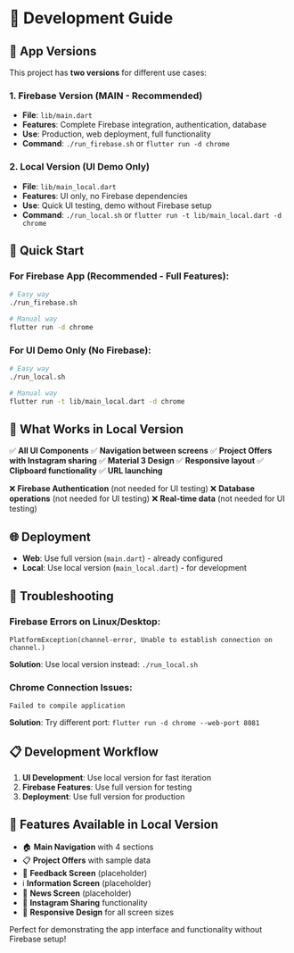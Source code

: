 # 🚀 Development Guide

## 📱 App Versions

This project has **two versions** for different use cases:

### 1. **Firebase Version** (MAIN - Recommended)
- **File**: `lib/main.dart`
- **Features**: Complete Firebase integration, authentication, database
- **Use**: Production, web deployment, full functionality
- **Command**: `./run_firebase.sh` or `flutter run -d chrome`

### 2. **Local Version** (UI Demo Only)
- **File**: `lib/main_local.dart`
- **Features**: UI only, no Firebase dependencies
- **Use**: Quick UI testing, demo without Firebase setup
- **Command**: `./run_local.sh` or `flutter run -t lib/main_local.dart -d chrome`

## 🔧 Quick Start

### For Firebase App (Recommended - Full Features):
```bash
# Easy way
./run_firebase.sh

# Manual way
flutter run -d chrome
```

### For UI Demo Only (No Firebase):
```bash
# Easy way
./run_local.sh

# Manual way
flutter run -t lib/main_local.dart -d chrome
```

## 🎯 What Works in Local Version

✅ **All UI Components**
✅ **Navigation between screens**
✅ **Project Offers with Instagram sharing**
✅ **Material 3 Design**
✅ **Responsive layout**
✅ **Clipboard functionality**
✅ **URL launching**

❌ **Firebase Authentication** (not needed for UI testing)
❌ **Database operations** (not needed for UI testing)
❌ **Real-time data** (not needed for UI testing)

## 🌐 Deployment

- **Web**: Use full version (`main.dart`) - already configured
- **Local**: Use local version (`main_local.dart`) - for development

## 🐛 Troubleshooting

### Firebase Errors on Linux/Desktop:
```
PlatformException(channel-error, Unable to establish connection on channel.)
```
**Solution**: Use local version instead: `./run_local.sh`

### Chrome Connection Issues:
```
Failed to compile application
```
**Solution**: Try different port: `flutter run -d chrome --web-port 8081`

## 📋 Development Workflow

1. **UI Development**: Use local version for fast iteration
2. **Firebase Features**: Use full version for testing
3. **Deployment**: Use full version for production

## 🎨 Features Available in Local Version

- 🏠 **Main Navigation** with 4 sections
- 📋 **Project Offers** with sample data
- 💬 **Feedback Screen** (placeholder)
- ℹ️ **Information Screen** (placeholder)
- 📰 **News Screen** (placeholder)
- 🔗 **Instagram Sharing** functionality
- 📱 **Responsive Design** for all screen sizes

Perfect for demonstrating the app interface and functionality without Firebase setup!
